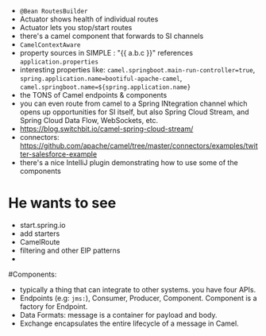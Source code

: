 * `@Bean RoutesBuilder`
* Actuator shows health of individual routes
* Actuator lets you stop/start routes
* there's a camel component that forwards to SI channels
* `CamelContextAware`
* property sources in SIMPLE : "{{ a.b.c }}" references `application.properties`
* interesting properties like:  `camel.springboot.main-run-controller=true`, `spring.application.name=bootiful-apache-camel`, `camel.springboot.name=${spring.application.name}`
* the TONS of Camel endpoints & components
* you can even route from camel to a Spring INtegration channel which opens up opportunities for SI itself, but also Spring Cloud Stream, and Spring Cloud Data Flow, WebSockets, etc.
* https://blog.switchbit.io/camel-spring-cloud-stream/
* connectors: https://github.com/apache/camel/tree/master/connectors/examples/twitter-salesforce-example
* there's a nice IntelliJ plugin demonstrating how to use some of the components

# He wants to see
* start.spring.io
* add starters
* CamelRoute
* filtering and other EIP patterns
*


#Components:
* typically a thing that can integrate to other systems. you have four APIs.
* Endpoints (e.g: `jms:`), Consumer, Producer, Component. Component is a factory for Endpoint.
* Data Formats: message is a container for payload and body.
* Exchange encapsulates the entire lifecycle of a message in Camel.
